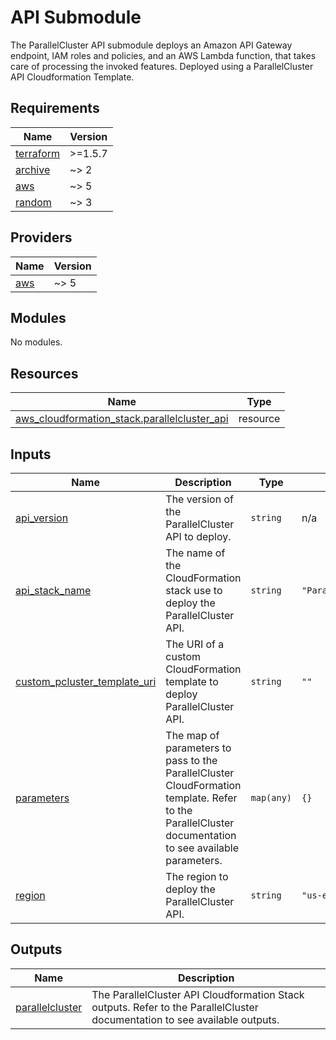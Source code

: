 <!-- BEGIN_TF_DOCS -->
 # API Submodule
 The ParallelCluster API submodule deploys an Amazon API Gateway endpoint, IAM roles and policies,
 and an AWS Lambda function, that takes care of processing the invoked features.
 Deployed using a ParallelCluster API Cloudformation Template.

## Requirements

| Name | Version |
|------|---------|
| <a name="requirement_terraform"></a> [terraform](#requirement\_terraform) | >=1.5.7 |
| <a name="requirement_archive"></a> [archive](#requirement\_archive) | ~> 2 |
| <a name="requirement_aws"></a> [aws](#requirement\_aws) | ~> 5 |
| <a name="requirement_random"></a> [random](#requirement\_random) | ~> 3 |

## Providers

| Name | Version |
|------|---------|
| <a name="provider_aws"></a> [aws](#provider\_aws) | ~> 5 |

## Modules

No modules.

## Resources

| Name | Type |
|------|------|
| [aws_cloudformation_stack.parallelcluster_api](https://registry.terraform.io/providers/hashicorp/aws/latest/docs/resources/cloudformation_stack) | resource |

## Inputs

| Name | Description | Type | Default | Required |
|------|-------------|------|---------|:--------:|
| <a name="input_api_version"></a> [api\_version](#input\_api\_version) | The version of the ParallelCluster API to deploy. | `string` | n/a | yes |
| <a name="input_api_stack_name"></a> [api\_stack\_name](#input\_api\_stack\_name) | The name of the CloudFormation stack use to deploy the ParallelCluster API. | `string` | `"ParallelCluster"` | no |
| <a name="input_custom_pcluster_template_uri"></a> [custom\_pcluster\_template\_uri](#input\_custom\_pcluster\_template\_uri) | The URI of a custom CloudFormation template to deploy ParallelCluster API. | `string` | `""` | no |
| <a name="input_parameters"></a> [parameters](#input\_parameters) | The map of parameters to pass to the ParallelCluster CloudFormation template. Refer to the ParallelCluster documentation to see available parameters. | `map(any)` | `{}` | no |
| <a name="input_region"></a> [region](#input\_region) | The region to deploy the ParallelCluster API. | `string` | `"us-east-1"` | no |

## Outputs

| Name | Description |
|------|-------------|
| <a name="output_parallelcluster"></a> [parallelcluster](#output\_parallelcluster) | The ParallelCluster API Cloudformation Stack outputs. Refer to the ParallelCluster documentation to see available outputs. |
<!-- END_TF_DOCS -->
